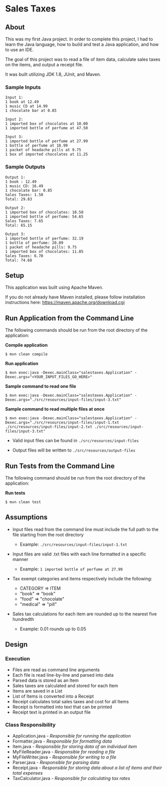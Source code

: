 # Sales Taxes

## About

This was my first Java project. In order to complete this project, I had to learn the Java language, how to build and test a Java application, and how to use an IDE.

The goal of this project was to read a file of item data, calculate sales taxes on the items, and output a receipt file.

It was built utilizing JDK 1.8, JUnit, and Maven.

### Sample Inputs

    Input 1:
    1 book at 12.49
    1 music CD at 14.99
    1 chocolate bar at 0.85

    Input 2:
    1 imported box of chocolates at 10.00
    1 imported bottle of perfume at 47.50

    Input 3:
    1 imported bottle of perfume at 27.99
    1 bottle of perfume at 18.99
    1 packet of headache pills at 9.75
    1 box of imported chocolates at 11.25

### Sample Outputs

    Output 1:
    1 book : 12.49
    1 music CD: 16.49
    1 chocolate bar: 0.85
    Sales Taxes: 1.50
    Total: 29.83

    Output 2:
    1 imported box of chocolates: 10.50
    1 imported bottle of perfume: 54.65
    Sales Taxes: 7.65
    Total: 65.15

    Output 3:
    1 imported bottle of perfume: 32.19
    1 bottle of perfume: 20.89
    1 packet of headache pills: 9.75
    1 imported box of chocolates: 11.85
    Sales Taxes: 6.70
    Total: 74.68

## Setup

This application was built using Apache Maven.

If you do not already have Maven installed, please follow installation instructions here:
https://maven.apache.org/download.cgi

## Run Application from the Command Line

The following commands should be run from the root directory of the application:

**Compile application**

    $ mvn clean compile

**Run application**

    $ mvn exec:java -Dexec.mainClass="salestaxes.Application" -Dexec.args="<YOUR_INPUT_FILES_GO_HERE>"

**Sample command to read one file**

    $ mvn exec:java -Dexec.mainClass="salestaxes.Application" -Dexec.args="./src/resources/input-files/input-3.txt"

**Sample command to read multiple files at once**

    $ mvn exec:java -Dexec.mainClass="salestaxes.Application" -Dexec.args="./src/resources/input-files/input-1.txt ./src/resources/input-files/input-2.txt ./src/resources/input-files/input-3.txt"


- Valid input files can be found in `./src/resources/input-files`

- Output files will be written to `./src/resources/output-files`

## Run Tests from the Command Line

The following command should be run from the root directory of the application:

**Run tests**

    $ mvn clean test

## Assumptions

- Input files read from the command line must include the full path to the file starting from the root directory
    * Example: `./src/resources/input-files/input-1.txt`


- Input files are valid .txt files with each line formatted in a specific manner
    * Example: `1 imported bottle of perfume at 27.99`


- Tax exempt categories and items respectively include the following:
    * CATEGORY => ITEM
    * "book" => "book"
    * "food" => "chocolate"
    * "medical" => "pill"


- Sales tax calculations for each item are rounded up to the nearest five hundredth
    * Example: 0.01 rounds up to 0.05

## Design

### Execution

* Files are read as command line arguments
* Each file is read line-by-line and parsed into data
* Parsed data is stored as an Item
* Sales taxes are calculated and stored for each Item
* Items are saved in a List
* List of Items is converted into a Receipt
* Receipt calculates total sales taxes and cost for all Items
* Receipt is formatted into text that can be printed
* Receipt text is printed in an output file

### Class Responsibility

* Application.java - *Responsible for running the application*
* Formatter.java - *Responsible for formatting data*
* Item.java - *Responsible for storing data of an individual item*
* MyFileReader.java - *Responsible for reading a file*
* MyFileWriter.java - *Responsible for writing to a file*
* Parser.java - *Responsible for parsing data*
* Receipt.java - *Responsible for storing data about a list of items and their total expenses*
* TaxCalculator.java - *Responsible for calculating tax rates*
